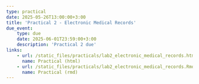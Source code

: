 ```yaml
---
type: practical
date: 2025-05-26T13:00:00+3:00
title: 'Practical 2 - Electronic Medical Records'
due_event: 
    type: due
    date: 2025-06-01T23:59:00+3:00
    description: 'Practical 2 due'
links:
    - url: /static_files/practicals/lab2_electronic_medical_records.html
      name: Practical (html)
    - url: /static_files/practicals/lab2_electronic_medical_records.Rmd
      name: Practical (rmd)
---
```


